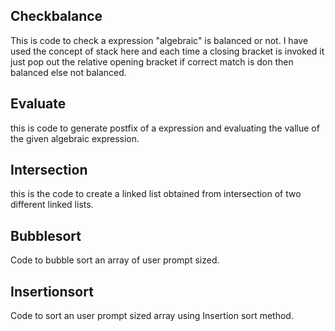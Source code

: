 ## Checkbalance
This is code to check a expression "algebraic" is balanced or not.
I have used the concept of stack here and each time a closing bracket is invoked it just pop out the relative opening bracket if correct match is don then balanced else not balanced.

## Evaluate
this is code to generate postfix of a expression and evaluating the vallue of the given algebraic expression.
## Intersection
this is the code to create a linked list obtained from intersection of two different linked lists.
## Bubblesort
Code to bubble sort an array of user prompt sized.
## Insertionsort
Code to sort an user prompt sized array using Insertion sort method.
